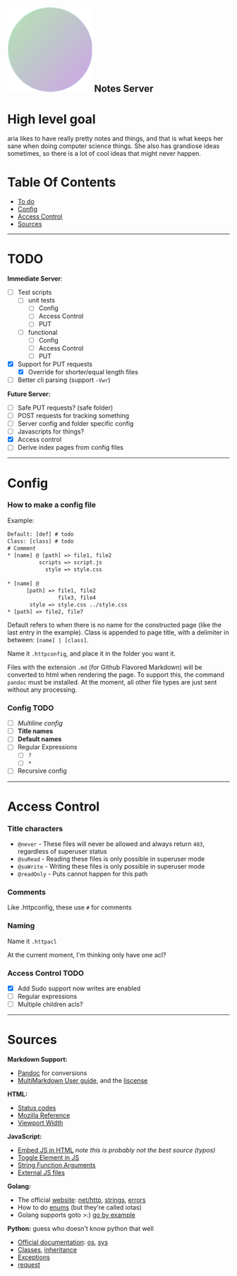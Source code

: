 ## ![favicon.png](Root/favicon.png) Notes Server

# High level goal

aria likes to have really pretty notes and things, and that is what keeps her sane when doing computer science things. She also has grandiose ideas sometimes, so there is a lot of cool ideas that might never happen.

# Table Of Contents

- [To do](#TODO)
- [Config](#Config)
- [Access Control](#Access-Control)
- [Sources](#Sources)

---
# TODO

**Immediate Server**:
- [ ] Test scripts
	- [ ] unit tests
		- [ ] Config
        - [ ] Access Control
        - [ ] PUT
	- [ ] functional
        - [ ] Config
        - [ ] Access Control
        - [ ] PUT
- [X] Support for PUT requests
    - [X] Override for shorter/equal length files
- [ ] Better cli parsing (support `-Vwr`)

**Future Server:**
- [ ] Safe PUT requests? (safe folder)
- [ ] POST requests for tracking something
- [ ] Server config and folder specific config
- [ ] Javascripts for things?
- [X] Access control
- [ ] Derive index pages from config files

----
# Config
### How to make a config file

Example:
```
Default: [def] # todo
Class: [class] # todo
# Comment
* [name] @ [path] => file1, file2
          scripts => script.js
            style => style.css

* [name] @
      [path] => file1, file2
                file3, file4
       style => style.css ../style.css
* [path] => file2, file7
```

Default refers to when there is no name for the constructed page (like the last entry in the example). Class is appended to page title, with a delimiter in between: `[name] | [class]`.

Name it ``.httpconfig``, and place it in the folder you want it.

Files with the extension `.md` (for Github Flavored Markdown) will be converted to html when rendering the page. To support this, the command `pandoc` must be installed. At the moment, all other file types are just sent without any processing.

### Config TODO

- [ ] *Multiline config*
- [ ] **Title names**
- [ ] **Default names**
- [ ] Regular Expressions
	- [ ] `?`
	- [ ] `*`
- [ ] Recursive config

---
# Access Control
### Title characters

- `@never` - These files will never be allowed and always return `403`, regardless of superuser status
- `@suRead` - Reading these files is only possible in superuser mode
- `@suWrite` - Writing these files is only possible in superuser mode
- `@readOnly` - Puts cannot happen for this path

### Comments

Like .httpconfig, these use `#` for comments

### Naming

Name it `.httpacl`

At the current moment, I'm thinking only have one acl?

### Access Control TODO

- [X] Add Sudo support now writes are enabled
- [ ] Regular expressions
- [ ] Multiple children acls?

---
# Sources

**Markdown Support:**
- [Pandoc](https://pandoc.org) for conversions
- [MultiMarkdown User guide](https://fletcher.github.io/MultiMarkdown-6/), and the [liscense](https://github.com/fletcher/MultiMarkdown-6#license)

**HTML:**
- [Status codes](https://en.wikipedia.org/wiki/List_of_HTTP_status_codes)
- [Mozilla Reference](https://developer.mozilla.org/en-US/docs/Web/HTML/Reference)
- [Viewport Width](https://www.w3schools.com/html/html_responsive.asp)

**JavaScript:**
- [Embed JS in HTML](https://www.w3resource.com/javascript/introduction/html-documents.php) *note this is probably not the best source (typos)*
- [Toggle Element in JS](https://www.w3schools.com/howto/howto_js_toggle_hide_show.asp)
- [String Function Arguments](https://www.w3schools.com/jsref/event_onclick.asp)
- [External JS files](https://www.javatpoint.com/how-to-add-javascript-to-html)

**Golang:**
- The official [website](https://golang.org): [net/http](https://golang.org/pkg/net/http/), [strings](https://golang.org/pkg/strings/), [errors](https://golang.org/doc/tutorial/handle-errors)
- How to do [enums](https://yourbasic.org/golang/iota/) (but they're called iotas)
- Golang supports goto >:) [go by example](https://golangbyexample.com/goto-statement-go/)

**Python:** guess who doesn't know python that well
- [Official documentation](https://docs.python.org/3.9/): [os](https://docs.python.org/3.9/library/os.html), [sys](https://docs.python.org/3.9/library/sys.html)
- [Classes](https://docs.python.org/3/tutorial/classes.html), [inheritance](https://stackoverflow.com/questions/576169/understanding-python-super-with-init-methods)
- [Exceptions](https://pythonbasics.org/try-except/)
- [request](https://requests.readthedocs.io/en/master/)
